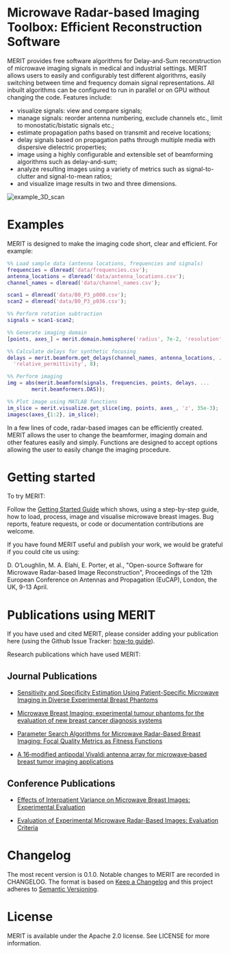 # Microwave Radar-based Imaging Toolbox: Efficient Reconstruction Software

MERIT provides free software algorithms for Delay-and-Sum reconstruction of
microwave imaging signals in medical and industrial settings.
MERIT allows users to easily and configurably test different algorithms,
easily switching between time and frequency domain signal representations.
All inbuilt algorithms can be configured to run in parallel or on GPU without
changing the code.
Features include:
 - visualize signals: view and compare signals;
 - manage signals: reorder antenna numbering, exclude channels etc., limit to
    monostatic/bistatic signals etc.;
 - estimate propagation paths based on transmit and receive locations;
 - delay signals based on propagation paths through multiple media
    with dispersive dielectric properties;
 - image using a highly configurable and extensible set of beamforming
     algorithms such as delay-and-sum;
 - analyze resulting images using a variety of metrics such as
    signal-to-clutter and signal-to-mean ratios;
 - and visualize image results in two and three dimensions.

![example_3D_scan](https://github.com/user-attachments/assets/0c5b7a01-0085-41a7-b13e-31eb20bd8db7)

# Examples

MERIT is designed to make the imaging code short, clear and efficient. For
example:

```matlab
%% Load sample data (antenna locations, frequencies and signals)
frequencies = dlmread('data/frequencies.csv');
antenna_locations = dlmread('data/antenna_locations.csv');
channel_names = dlmread('data/channel_names.csv');

scan1 = dlmread('data/B0_P3_p000.csv');
scan2 = dlmread('data/B0_P3_p036.csv');

%% Perform rotation subtraction
signals = scan1-scan2;

%% Generate imaging domain
[points, axes_] = merit.domain.hemisphere('radius', 7e-2, 'resolution', 2.5e-3);

%% Calculate delays for synthetic focusing
delays = merit.beamform.get_delays(channel_names, antenna_locations, ...
  'relative_permittivity', 8);

%% Perform imaging
img = abs(merit.beamform(signals, frequencies, points, delays, ...
        merit.beamformers.DAS));

%% Plot image using MATLAB functions
im_slice = merit.visualize.get_slice(img, points, axes_, 'z', 35e-3);
imagesc(axes_{1:2}, im_slice);
```

In a few lines of code, radar-based images can be efficiently created.
MERIT allows the user to change the beamformer, imaging domain and other features easily and simply.
Functions are designed to accept options allowing the user to easily change the imaging procedure.

# Getting started

To try MERIT:

Follow the [Getting Started Guide](https://github.com/EMFMed/MERIT/wiki/Getting-Started) which shows, using a step-by-step guide, how to load, process, image and visualise microwave breast images. Bug reports, feature requests, or code or documentation contributions are welcome.

If you have found MERIT useful and publish your work, we would be grateful if you could cite us using:

D. O’Loughlin, M. A. Elahi, E. Porter, et al., "Open-source Software for Microwave Radar-based Image Reconstruction", Proceedings of the 12th European Conference on Antennas and Propagation (EuCAP), London, the UK, 9-13 April.

# Publications using MERIT

If you have used and cited MERIT, please consider adding your publication here (using the Github Issue Tracker: [how-to guide](https://help.github.com/articles/creating-an-issue/)).

Research publications which have used MERIT:

## Journal Publications

* [Sensitivity and Specificity Estimation Using Patient-Specific Microwave Imaging in Diverse Experimental Breast Phantoms](https://ieeexplore.ieee.org/abstract/document/8428660)

* [Microwave Breast Imaging: experimental tumour phantoms for the evaluation of new breast cancer diagnosis systems](http://iopscience.iop.org/article/10.1088/2057-1976/aaaaff/meta)

* [Parameter Search Algorithms for Microwave Radar-Based Breast Imaging: Focal Quality Metrics as Fitness Functions](http://www.mdpi.com/1424-8220/17/12/2823)

* [A 16‐modified antipodal Vivaldi antenna array for microwave‐based breast tumor imaging applications](https://onlinelibrary.wiley.com/doi/full/10.1002/mop.31873)

## Conference Publications

* [Effects of Interpatient Variance on Microwave Breast Images: Experimental Evaluation](https://ieeexplore.ieee.org/abstract/document/8513673)

* [Evaluation of Experimental Microwave Radar-Based Images: Evaluation Criteria](https://ieeexplore.ieee.org/abstract/document/8608682)

# Changelog

The most recent version is 0.1.0.
Notable changes to MERIT are recorded in CHANGELOG.
The format is based on [Keep a Changelog](http://keepachangelog.com/en/1.0.0/)
and this project adheres to [Semantic Versioning](http://semver.org/spec/v2.0.0.html).

# License

MERIT is available under the Apache 2.0 license. See LICENSE for more information.
